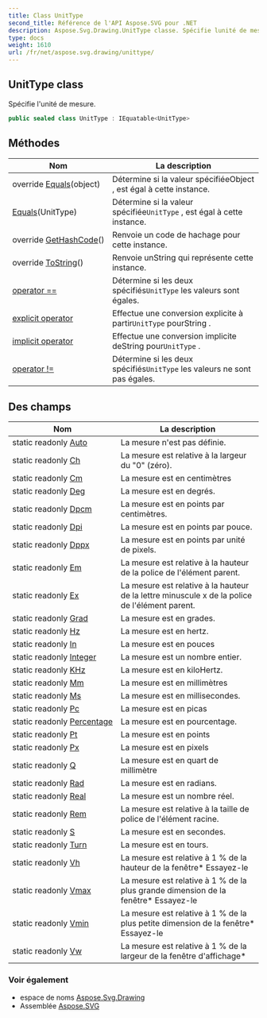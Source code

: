 ```yaml
---
title: Class UnitType
second_title: Référence de l'API Aspose.SVG pour .NET
description: Aspose.Svg.Drawing.UnitType classe. Spécifie lunité de mesure.
type: docs
weight: 1610
url: /fr/net/aspose.svg.drawing/unittype/
---
```

## UnitType class

Spécifie l'unité de mesure.

```csharp
public sealed class UnitType : IEquatable<UnitType>
```

## Méthodes

| Nom | La description |
| --- | --- |
| override [Equals](../../aspose.svg.drawing/unittype/equals/#equals_1)(object) | Détermine si la valeur spécifiéeObject , est égal à cette instance. |
| [Equals](../../aspose.svg.drawing/unittype/equals/#equals)(UnitType) | Détermine si la valeur spécifiée`UnitType` , est égal à cette instance. |
| override [GetHashCode](../../aspose.svg.drawing/unittype/gethashcode/)() | Renvoie un code de hachage pour cette instance. |
| override [ToString](../../aspose.svg.drawing/unittype/tostring/)() | Renvoie unString qui représente cette instance. |
| [operator ==](../../aspose.svg.drawing/unittype/op_equality/) | Détermine si les deux spécifiés`UnitType` les valeurs sont égales. |
| [explicit operator](../../aspose.svg.drawing/unittype/op_explicit/) | Effectue une conversion explicite à partir`UnitType` pourString . |
| [implicit operator](../../aspose.svg.drawing/unittype/op_implicit/) | Effectue une conversion implicite deString pour`UnitType` . |
| [operator !=](../../aspose.svg.drawing/unittype/op_inequality/) | Détermine si les deux spécifiés`UnitType` les valeurs ne sont pas égales. |

## Des champs

| Nom | La description |
| --- | --- |
| static readonly [Auto](../../aspose.svg.drawing/unittype/auto/) | La mesure n'est pas définie. |
| static readonly [Ch](../../aspose.svg.drawing/unittype/ch/) | La mesure est relative à la largeur du "0" (zéro). |
| static readonly [Cm](../../aspose.svg.drawing/unittype/cm/) | La mesure est en centimètres |
| static readonly [Deg](../../aspose.svg.drawing/unittype/deg/) | La mesure est en degrés. |
| static readonly [Dpcm](../../aspose.svg.drawing/unittype/dpcm/) | La mesure est en points par centimètres. |
| static readonly [Dpi](../../aspose.svg.drawing/unittype/dpi/) | La mesure est en points par pouce. |
| static readonly [Dppx](../../aspose.svg.drawing/unittype/dppx/) | La mesure est en points par unité de pixels. |
| static readonly [Em](../../aspose.svg.drawing/unittype/em/) | La mesure est relative à la hauteur de la police de l'élément parent. |
| static readonly [Ex](../../aspose.svg.drawing/unittype/ex/) | La mesure est relative à la hauteur de la lettre minuscule x de la police de l'élément parent. |
| static readonly [Grad](../../aspose.svg.drawing/unittype/grad/) | La mesure est en grades. |
| static readonly [Hz](../../aspose.svg.drawing/unittype/hz/) | La mesure est en hertz. |
| static readonly [In](../../aspose.svg.drawing/unittype/in/) | La mesure est en pouces |
| static readonly [Integer](../../aspose.svg.drawing/unittype/integer/) | La mesure est un nombre entier. |
| static readonly [KHz](../../aspose.svg.drawing/unittype/khz/) | La mesure est en kiloHertz. |
| static readonly [Mm](../../aspose.svg.drawing/unittype/mm/) | La mesure est en millimètres |
| static readonly [Ms](../../aspose.svg.drawing/unittype/ms/) | La mesure est en millisecondes. |
| static readonly [Pc](../../aspose.svg.drawing/unittype/pc/) | La mesure est en picas |
| static readonly [Percentage](../../aspose.svg.drawing/unittype/percentage/) | La mesure est en pourcentage. |
| static readonly [Pt](../../aspose.svg.drawing/unittype/pt/) | La mesure est en points |
| static readonly [Px](../../aspose.svg.drawing/unittype/px/) | La mesure est en pixels |
| static readonly [Q](../../aspose.svg.drawing/unittype/q/) | La mesure est en quart de millimètre |
| static readonly [Rad](../../aspose.svg.drawing/unittype/rad/) | La mesure est en radians. |
| static readonly [Real](../../aspose.svg.drawing/unittype/real/) | La mesure est un nombre réel. |
| static readonly [Rem](../../aspose.svg.drawing/unittype/rem/) | La mesure est relative à la taille de police de l'élément racine. |
| static readonly [S](../../aspose.svg.drawing/unittype/s/) | La mesure est en secondes. |
| static readonly [Turn](../../aspose.svg.drawing/unittype/turn/) | La mesure est en tours. |
| static readonly [Vh](../../aspose.svg.drawing/unittype/vh/) | La mesure est relative à 1 % de la hauteur de la fenêtre* Essayez-le |
| static readonly [Vmax](../../aspose.svg.drawing/unittype/vmax/) | La mesure est relative à 1 % de la plus grande dimension de la fenêtre* Essayez-le |
| static readonly [Vmin](../../aspose.svg.drawing/unittype/vmin/) | La mesure est relative à 1 % de la plus petite dimension de la fenêtre* Essayez-le |
| static readonly [Vw](../../aspose.svg.drawing/unittype/vw/) | La mesure est relative à 1 % de la largeur de la fenêtre d'affichage* |

### Voir également

* espace de noms [Aspose.Svg.Drawing](../../aspose.svg.drawing/)
* Assemblée [Aspose.SVG](../../)


